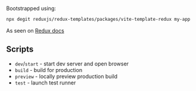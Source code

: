 #

Bootstrapped using:

```sh
npx degit reduxjs/redux-templates/packages/vite-template-redux my-app
```
As seen on [Redux docs](https://react-redux.js.org/introduction/getting-started)

## Scripts

- `dev`/`start` - start dev server and open browser
- `build` - build for production
- `preview` - locally preview production build
- `test` - launch test runner

